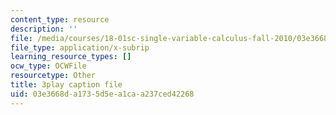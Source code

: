```yaml
---
content_type: resource
description: ''
file: /media/courses/18-01sc-single-variable-calculus-fall-2010/03e3668da1735d5ea1caa237ced42268_7K1sB05pE0A.vtt
file_type: application/x-subrip
learning_resource_types: []
ocw_type: OCWFile
resourcetype: Other
title: 3play caption file
uid: 03e3668d-a173-5d5e-a1ca-a237ced42268
---
```

